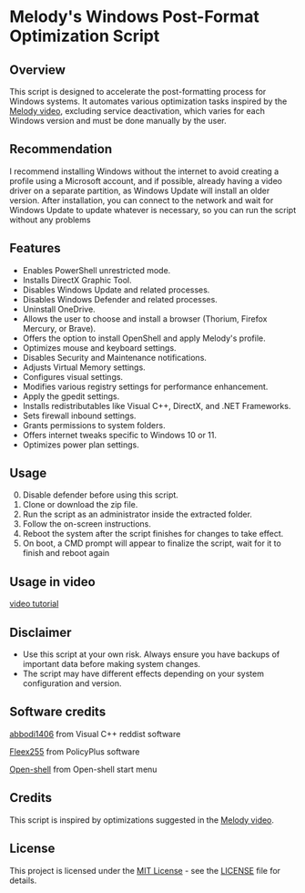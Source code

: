 # Melody's Windows Post-Format Optimization Script

## Overview
This script is designed to accelerate the post-formatting process for Windows systems. It automates various optimization tasks inspired by the [Melody video](https://youtu.be/F_4BPuqn0_o?si=fORdG5zBgEY3799F), excluding service deactivation, which varies for each Windows version and must be done manually by the user.

## Recommendation
I recommend installing Windows without the internet to avoid creating a profile using a Microsoft account, and if possible, already having a video driver on a separate partition, as Windows Update will install an older version. After installation, you can connect to the network and wait for Windows Update to update whatever is necessary, so you can run the script without any problems

## Features
- Enables PowerShell unrestricted mode.
- Installs DirectX Graphic Tool.
- Disables Windows Update and related processes.
- Disables Windows Defender and related processes.
- Uninstall OneDrive.
- Allows the user to choose and install a browser (Thorium, Firefox Mercury, or Brave).
- Offers the option to install OpenShell and apply Melody's profile.
- Optimizes mouse and keyboard settings.
- Disables Security and Maintenance notifications.
- Adjusts Virtual Memory settings.
- Configures visual settings.
- Modifies various registry settings for performance enhancement.
- Apply the gpedit settings.
- Installs redistributables like Visual C++, DirectX, and .NET Frameworks.
- Sets firewall inbound settings.
- Grants permissions to system folders.
- Offers internet tweaks specific to Windows 10 or 11.
- Optimizes power plan settings.

## Usage
0. Disable defender before using this script.
1. Clone or download the zip file.
2. Run the script as an administrator inside the extracted folder.
3. Follow the on-screen instructions.
4. Reboot the system after the script finishes for changes to take effect.
5. On boot, a CMD prompt will appear to finalize the script, wait for it to finish and reboot again

## Usage in video
[video tutorial](https://youtu.be/fBckuUH2ITQ)

## Disclaimer
- Use this script at your own risk. Always ensure you have backups of important data before making system changes.
- The script may have different effects depending on your system configuration and version.

## Software credits
[abbodi1406](https://github.com/abbodi1406) from Visual C++ reddist software

[Fleex255](https://github.com/Fleex255) from PolicyPlus software

[Open-shell](https://github.com/Open-Shell) from Open-shell start menu

## Credits
This script is inspired by optimizations suggested in the [Melody video](https://youtu.be/F_4BPuqn0_o?si=fORdG5zBgEY3799F).

## License
This project is licensed under the [MIT License](https://opensource.org/licenses/MIT) - see the [LICENSE](https://github.com/Syrusaki/Melody-s-automated-script-from-video/blob/main/LICENSE.md) file for details.
